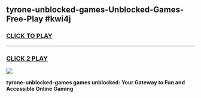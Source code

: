 
## tyrone-unblocked-games-Unblocked-Games-Free-Play #kwi4j
<h3>
<a href="https://us.freeplayer.one?title=tyrone-unblocked-games&ref=9M">CLICK TO PLAY</a></h3>
<hr>

<h3>
<a href="https://us.freeplayer.one?title=tyrone-unblocked-games&ref=9M">CLICK 2 PLAY</a>
  
</h3>

<a href="https://us.freeplayer.one?title=tyrone-unblocked-games&ref=9M"><img src="https://clearcache.store/games.png"></a>


**tyrone-unblocked-games games unblocked: Your Gateway to Fun and Accessible Online Gaming**
